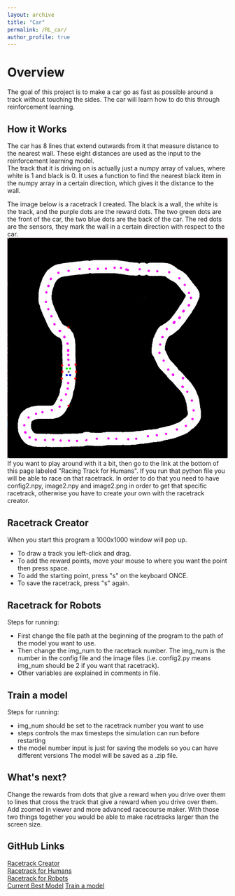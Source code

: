 ```yaml
---
layout: archive
title: "Car"
permalink: /RL_car/
author_profile: true
---
```


Overview
======
The goal of this project is to make a car go as fast as possible around a track without touching the sides. The car will learn how to do this through reinforcement learning.

How it Works
-----
The car has 8 lines that extend outwards from it that measure distance to the nearest wall. These eight distances are used as the input to the reinforcement learning model.  
The track that it is driving on is actually just a numpy array of values, where white is 1 and black is 0. It uses a function to find the nearest black item in the numpy array in a certain direction, which gives it the distance to the wall.  

The image below is a racetrack I created. The black is a wall, the white is the track, and the purple dots are the reward dots. The two green dots are the front of the car, the two blue dots are the back of the car. The red dots are the sensors, they mark the wall in a certain direction with respect to the car.  
![Image of a racetrack.](https://github.com/EndeavoringOrb/EndeavoringOrb.github.io/blob/main/files/racetrack.png?raw=true)  
If you want to play around with it a bit, then go to the link at the bottom of this page labeled "Racing Track for Humans". If you run that python file you will be able to race on that racetrack. In order to do that you need to have config2.npy, image2.npy and image2.png in order to get that specific racetrack, otherwise you have to create your own with the racetrack creator.  

Racetrack Creator
-----
When you start this program a 1000x1000 window will pop up.  
- To draw a track you left-click and drag.  
- To add the reward points, move your mouse to where you want the point then press space.  
- To add the starting point, press "s" on the keyboard ONCE.  
- To save the racetrack, press "s" again.  

Racetrack for Robots
-----
Steps for running:  
- First change the file path at the beginning of the program to the path of the model you want to use.
- Then change the img_num to the racetrack number. The img_num is the number in the config file and the image files (i.e. config2.py means img_num should be 2 if you want that racetrack).
- Other variables are explained in comments in file.

Train a model
-----
Steps for running:
- img_num should be set to the racetrack number you want to use
- steps controls the max timesteps the simulation can run before restarting
- the model number input is just for saving the models so you can have different versions
The model will be saved as a .zip file.

What's next?
-----
Change the rewards from dots that give a reward when you drive over them to lines that cross the track that give a reward when you drive over them.  
Add zoomed in viewer and more advanced racecourse maker. With those two things together you would be able to make racetracks larger than the screen size.  

GitHub Links
-----
[Racetrack Creator](https://github.com/EndeavoringOrb/RL_car/blob/main/make_racecourse.py)  
[Racetrack for Humans](https://github.com/EndeavoringOrb/RL_car/blob/main/car_racing.py)  
[Racetrack for Robots](https://github.com/EndeavoringOrb/RL_car/blob/main/car_racing_test.py)  
[Current Best Model](https://github.com/EndeavoringOrb/RL_car/blob/main/ppo_model6/94208.zip)
[Train a model](https://github.com/EndeavoringOrb/RL_car/blob/main/SB3train.py)